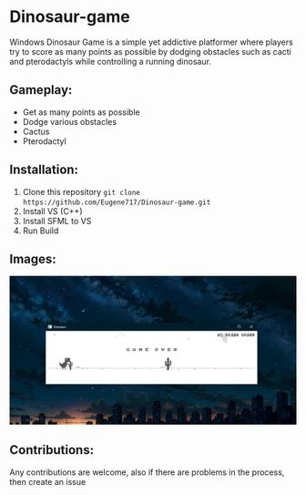 # Dinosaur-game
Windows Dinosaur Game is a simple yet addictive platformer where players try to score as many points as possible by dodging obstacles such as cacti and pterodactyls while controlling a running dinosaur.

## Gameplay:
- Get as many points as possible
- Dodge various obstacles
 - Cactus
 - Pterodactyl

## Installation:
1. Clone this repository `git clone https://github.com/Eugene717/Dinosaur-game.git`
2. Install VS (C++)
3. Install SFML to VS
4. Run Build

## Images:
![Example Dinosaur game Image](https://raw.githubusercontent.com/Eugene717/Dinosaur-game/master/assets/cover.png)

## Contributions:
Any contributions are welcome, also if there are problems in the process, then create an issue
